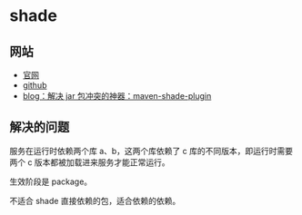 # shade

## 网站

- [官网](https://maven.apache.org/plugins/maven-shade-plugin/)
- [github]()
- [blog：解决 jar 包冲突的神器：maven-shade-plugin](https://www.playpi.org/2019120101.html)


## 解决的问题

服务在运行时依赖两个库 a、b，这两个库依赖了 c 库的不同版本，即运行时需要两个 c 版本都被加载进来服务才能正常运行。

生效阶段是 package。

不适合 shade 直接依赖的包，适合依赖的依赖。